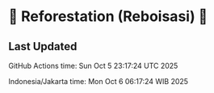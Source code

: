 
# 🌳 Reforestation (Reboisasi) 🌲

## Last Updated

GitHub Actions time: Sun Oct  5 23:17:24 UTC 2025

Indonesia/Jakarta time: Mon Oct  6 06:17:24 WIB 2025
